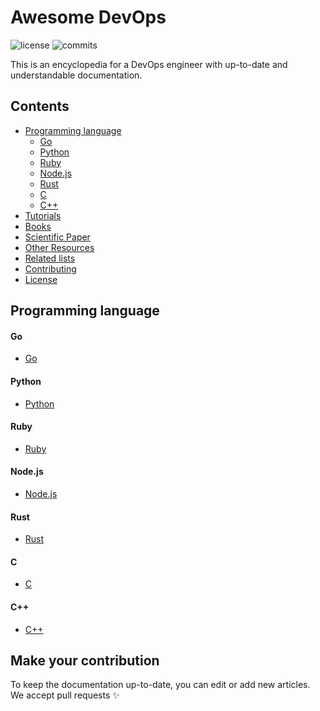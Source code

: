 # Awesome DevOps

![license](https://badgen.net/badge/license/MIT/green) ![commits](https://badgen.net/github/commits/znhv/awesome-devops)

This is an encyclopedia for a DevOps engineer 
with up-to-date and understandable documentation.

## Contents

* [Programming language](#programming-language)
    - [Go](#go)
    - [Python](#python)
    - [Ruby](#ruby)
    - [Node.js](#node.js)
    - [Rust](#rust)
    - [C](#c)
    - [C++](#c++)
* [Tutorials](#tutorials)
* [Books](#books)
* [Scientific Paper](#scientific-papers)
* [Other Resources](#other-resources)
* [Related lists](#related-lists)
* [Contributing](#contributing)
* [License](#license)

## Programming language

#### Go
- [Go]()

#### Python
- [Python](https://en.wikipedia.org/wiki/Python_(programming_language))

#### Ruby
- [Ruby]()

#### Node.js
- [Node.js]()

#### Rust
- [Rust]()

#### C
- [C]()

#### C++
- [C++]()

## Make your contribution
To keep the documentation up-to-date, you can edit
or add new articles. We accept pull requests ✨